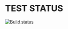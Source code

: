 # TEST STATUS

[![Build status](https://ci.appveyor.com/api/projects/status/j254fr8vv6amtnjf?svg=true)](https://ci.appveyor.com/project/ayostar/ahj-dnd)
